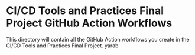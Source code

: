 # CI/CD Tools and Practices Final Project GitHub Action Workflows

This directory will contain all the GitHub Action workflows you create in the CI/CD Tools and Practices Final Project.
yarab
